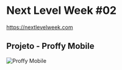 # Next Level Week #02

https://nextlevelweek.com

## Projeto - Proffy Mobile

![Proffy Mobile](https://user-images.githubusercontent.com/41435/89574924-502f4c80-d803-11ea-960d-5fccc4cfbb3d.jpg)
